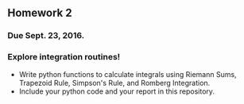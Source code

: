 ## Homework 2

### Due Sept. 23, 2016.

### Explore integration routines!

* Write python functions to calculate integrals using Riemann Sums, Trapezoid Rule, Simpson\'s Rule, and Romberg Integration.
* Include your python code and your report in this repository.

